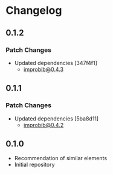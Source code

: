 # Changelog

## 0.1.2

### Patch Changes

- Updated dependencies [347f4f1]
  - improbib@0.4.3

## 0.1.1

### Patch Changes

- Updated dependencies [5ba8d11]
  - improbib@0.4.2

## 0.1.0

- Recommendation of similar elements
- Initial repository
